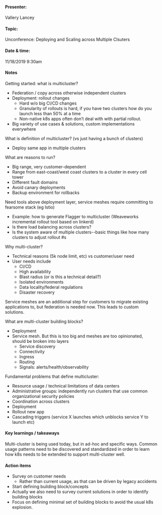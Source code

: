 #### Presenter:
 Vallery Lancey

#### Topic:
 Unconference: Deploying and Scaling across Multiple Clsuters

#### Date & time:
 11/18/2019 9:30am

#### Notes

Getting started: what is multicluster? 
* Federation / copy across otherwise independent clusters
* Deployment: rollout changes
  - Hard w/o big CI/CD changes
  - Granularity of rollouts is hard, if you have two clusters how do you launch less
    than 50% at a time
  - Non-native k8s apps often don’t deal with with partial rollout.
* Big variety of use cases & solutions, custom implementations everywhere

What is definition of multicluster? (vs just having a bunch of clusters)
* Deploy same app in multiple clusters

What are reasons to run?
* Big range, very customer-dependent
* Range from east-coast/west coast clusters to a cluster in every cell tower
* Different fault domains
* Avoid canary deployments
* Backup environment for rollbacks

Need tools above deployment layer, service meshes require committing to fearsome
stack (eg Istio)
* Example: how to generate Flagger to multicluster (Weaveworks incremental rollout
  tool based on linkerd)
* Is there load balancing across clusters?
* Is the system aware of multiple clusters--basic things like how many clusters
  to adjust rollout #s

Why multi-cluster?
* Technical reasons (5k node limit, etc) vs customer/user need
* User needs include
  - CI/CD
  - High availability
  - Blast radius (or is this a technical detail?)
  - Isolated environments
  - Data locality/federal regulations
  - Disaster recovery

Service meshes are an additional step for customers to migrate existing applications
to, but federation is needed now. This leads to custom solutions.

What are multi-cluster building blocks?
* Deployment
* Service  mesh. But this is too big and meshes are too opinionated, should be
broken into layers
  - Service discovery
  - Connectivity
  - Ingress
  - Routing
  - Signals: alerts/health/observability

Fundamental problems that define multicluster:
* Resource usage / technical limitations of data centers
* Administrative groups: independently run clusters that use common organizational
  security policies
* Coordination across clusters
* Deployment
* Rollout new app
* Cascading triggers (service X launches which unblocks service Y to launch etc)


#### Key learnings / takeaways

Multi-cluster is being used today, but in ad-hoc and specific ways. Common usage
patterns need to be discovered and standardized in order to learn how k8s needs
to be extended to support multi-cluster well.


#### Action items
* Survey on customer needs
  - Rather than current usage, as that can be driven by legacy accidents
* Start defining building block/concepts
* Actually we also need to survey current solutions in order to identify building blocks
* Focus on defining minimal set of building blocks to avoid the usual k8s explosion.
